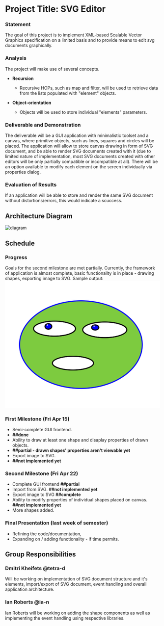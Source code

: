 # Project Title: SVG Editor

### Statement
The goal of this project is to implement XML-based Scalable Vector Graphics specification on a limited basis and to provide means to edit svg documents graphically.

### Analysis
The project will make use of several concepts.

* **Recursion**
  * Recursive HOPs, such as map and filter, will be used to retrieve data from the lists populated with "element" objects.
 
* **Object-orientation**
  * Objects will be used to store individual "elements" parameters.

### Deliverable and Demonstration
The deliverable will be a GUI application with minimalistic toolset and a canvas, where primitive objects, such as lines, squares and circles will be placed. The application will allow to store canvas drawing in form of SVG document, and be able to render SVG documents
created with it (due to limited nature of implementation, most SVG documents created with other editors will be only partially compatible or incompatible at all). There will be an option available to modify each element on the screen individually via properties dialog.

### Evaluation of Results
If an application will be able to store and render the same SVG document without distortions/errors, this would indicate a scuccess.

## Architecture Diagram
![diagram][archdiagram]

## Schedule

### Progress
 Goals for the second milestone are met partially. Currently, the framework of application is almost complete, basic functionality is
 in place - drawing shapes, exporting image to SVG.
 Sample output:
 ![sample][sample-out]
 
### First Milestone (Fri Apr 15)
* Semi-complete GUI frontend.
 * **##done** 
* Ability to draw at least one shape 
  and disaplay properties of drawn objects. 
 * **##partial - drawn shapes' properties aren't viewable yet**
* Export image to SVG. 
 * **##not implemented yet**

### Second Milestone (Fri Apr 22)
* Complete GUI frontend **##partial**
* Import from SVG. **##not implemented yet**
* Export image to SVG **##complete**
* Ability to modify properties of individual
  shapes placed on canvas. **##not implemented yet**
* More shapes added.

### Final Presentation (last week of semester)
* Refining the code/documentation,
* Expanding on / adding functionality - if time permits.

## Group Responsibilities

### Dmitri Kheifets @tetra-d
Will be working on implementation of SVG document structure and it's elements, import/export of SVG document, event handling and overall application architecture.

### Ian Roberts @ia-n
Ian Roberts will be working on adding the shape components as well as implementing the event handling using respective libraries.
<!-- Links -->
[archdiagram]: ./archchart.png
[sample-out]: ./test.svg
